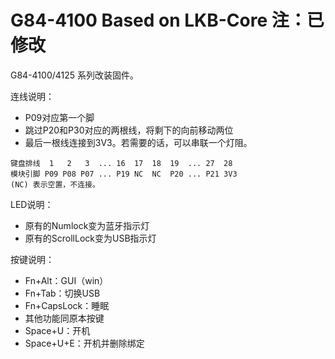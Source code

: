 # G84-4100 Based on LKB-Core 注：已修改

G84-4100/4125 系列改装固件。

连线说明：
- P09对应第一个脚
- 跳过P20和P30对应的两根线，将剩下的向前移动两位
- 最后一根线连接到3V3。若需要的话，可以串联一个灯阻。

```
键盘排线  1   2   3  ... 16  17  18  19  ... 27  28
模块引脚 P09 P08 P07 ... P19 NC  NC  P20 ... P21 3V3
(NC) 表示空置，不连接。
```

LED说明：
- 原有的Numlock变为蓝牙指示灯
- 原有的ScrollLock变为USB指示灯

按键说明：
- Fn+Alt：GUI（win）
- Fn+Tab：切换USB
- Fn+CapsLock：睡眠
- 其他功能同原本按键
- Space+U：开机
- Space+U+E：开机并删除绑定
